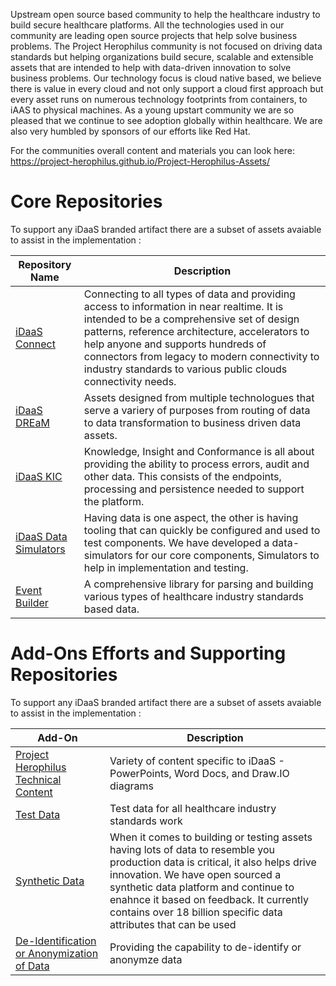 Upstream open source based community to help the healthcare industry to build secure healthcare platforms. All the technologies used
in our community are leading open source projects that help solve business problems. The Project Herophilus community is not focused on driving data standards but helping organizations build secure, scalable and extensible assets that are intended to help with data-driven innovation to solve business problems. Our technology focus is cloud native based, we believe there is value in every cloud and not only support a cloud first approach but every asset runs on numerous technology footprints from containers, to iAAS to physical machines. As a young upstart community we are so pleased that we continue to see adoption globally within healthcare. We are also very humbled by sponsors of our efforts like Red Hat.

For the communities overall content and materials you can look here: https://project-herophilus.github.io/Project-Herophilus-Assets/

# Core Repositories
To support any iDaaS branded artifact there are a subset of assets avaiable to assist in the implementation : <br/>

| Repository Name | Description |
| ------ | ------------|
|[iDaaS Connect](https://github.com/Project-Herophilus/iDaaS-Connect)|Connecting to all types of data and providing access to information in near realtime. It is intended to be a comprehensive set of design patterns, reference architecture, accelerators to help anyone and supports hundreds of connectors from legacy to modern connectivity to industry standards to various public clouds connectivity needs.|
|[iDaaS DREaM](https://github.com/Project-Herophilus/iDaaS-DREAM)|Assets designed from multiple technologues that serve a variery of purposes from routing of data to data transformation to business driven data assets.|
|[iDaaS KIC](https://github.com/Project-Herophilus/iDaaS-KIC)|Knowledge, Insight and Conformance is all about providing the ability to process errors, audit and other data. This consists of the endpoints, processing and persistence needed to support the platform.|
| [iDaaS Data Simulators](https://github.com/Project-Herophilus/iDaaS-DataSimulators)| Having data is one aspect, the other is having tooling that can quickly be configured and used to test components. We have developed a data-simulators for our core components, Simulators to help in implementation and testing.  |   
| [Event Builder](https://github.com/Project-Herophilus/Event-Builder)| A comprehensive library for parsing and building various types of healthcare industry standards based data.|

# Add-Ons Efforts and Supporting Repositories 
To support any iDaaS branded artifact there are a subset of assets avaiable to assist in the implementation : <br/>

| Add-On | Description |
| ------ | ------------|
| [Project Herophilus Technical Content](https://github.com/Project-Herophilus/Project-Herophilus-Assets/tree/main/Platform/Content) | Variety of content specific to iDaaS - PowerPoints, Word Docs, and Draw.IO diagrams|
| [Test Data](https://github.com/Project-Herophilus/Project-Herophilus-Assets/tree/main/Testing)  | Test data for all healthcare industry standards work|
| [Synthetic Data](https://github.com/Project-Herophilus/DataSynthesis)| When it comes to building or testing assets having lots of data to resemble you production data is critical, it also helps drive innovation. We have open sourced a synthetic data platform and continue to enahnce it based on feedback. It currently contains over 18 billion specific data attributes that can be used |
| [De-Identification or Anonymization of Data](https://github.com/Project-Herophilus/Defianz)|Providing the capability to de-identify or anonymze data |


